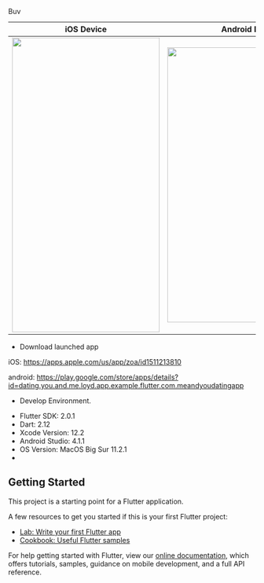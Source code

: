 <a href="https://www.buymeacoffee.com/loydkim" target="_blank"><img src="https://cdn.buymeacoffee.com/buttons/v2/default-yellow.png" alt="Buy Me A Coffee" style="height: 14px !important;width: 40px !important;" ></a>

| iOS Device  | Android Device |
| ------------- | ------------- |
| <img src="https://github.com/loydkim/Dating_App_Main/blob/main/promo_ios.gif" width="300" height="600">  | <img src="https://github.com/loydkim/Dating_App_Main/blob/main/promo_android_small.gif" width="340" height="560">  |

* Download launched app

iOS: https://apps.apple.com/us/app/zoa/id1511213810

android: https://play.google.com/store/apps/details?id=dating.you.and.me.loyd.app.example.flutter.com.meandyoudatingapp

* Develop Environment.

- Flutter SDK: 2.0.1
- Dart: 2.12
- Xcode Version: 12.2
- Android Studio: 4.1.1
- OS Version: MacOS Big Sur 11.2.1
- 
## Getting Started

This project is a starting point for a Flutter application.

A few resources to get you started if this is your first Flutter project:

- [Lab: Write your first Flutter app](https://flutter.dev/docs/get-started/codelab)
- [Cookbook: Useful Flutter samples](https://flutter.dev/docs/cookbook)

For help getting started with Flutter, view our
[online documentation](https://flutter.dev/docs), which offers tutorials,
samples, guidance on mobile development, and a full API reference.
